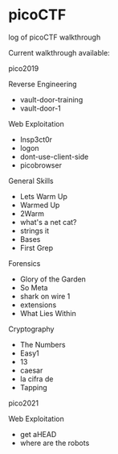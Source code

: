 # picoCTF
log of picoCTF walkthrough

Current walkthrough available:

pico2019

Reverse Engineering
- vault-door-training
- vault-door-1

Web Exploitation
- Insp3ct0r
- logon
- dont-use-client-side
- picobrowser

General Skills
- Lets Warm Up
- Warmed Up
- 2Warm
- what's a net cat?
- strings it
- Bases
- First Grep

Forensics
- Glory of the Garden
- So Meta
- shark on wire 1
- extensions
- What Lies Within 

Cryptography
- The Numbers
- Easy1
- 13
- caesar
- la cifra de
- Tapping

pico2021

Web Exploitation
- get aHEAD
- where are the robots
